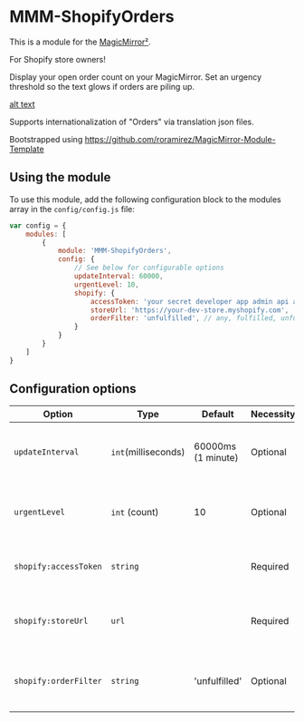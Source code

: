 # MMM-ShopifyOrders

This is a module for the [MagicMirror²](https://github.com/MichMich/MagicMirror/).

For Shopify store owners! 

Display your open order count on your MagicMirror. Set an urgency threshold so the text glows if orders are piling up.

[alt text](https://github.com/fith/MMM-ShopifyOrders/blob/main/docs/urgency.png?raw=true)

Supports internationalization of "Orders" via translation json files.

Bootstrapped using https://github.com/roramirez/MagicMirror-Module-Template

## Using the module

To use this module, add the following configuration block to the modules array in the `config/config.js` file:
```js
var config = {
    modules: [
        {
            module: 'MMM-ShopifyOrders',
            config: {
                // See below for configurable options
                updateInterval: 60000,
				urgentLevel: 10,
				shopify: {
                    accessToken: 'your secret developer app admin api access token',
                    storeUrl: 'https://your-dev-store.myshopify.com',
                    orderFilter: 'unfulfilled', // any, fulfilled, unfulfilled, etc
				}
            }
        }
    ]
}
```

## Configuration options

| Option           | Type                | Default            | Necessity | Description                                                          |
|----------------- |-------------------- |------------------- |---------- |--------------------------------------------------------------------- |
| `updateInterval` | `int`(milliseconds) | 60000ms (1 minute) | Optional  | How often to update the order count (by hitting the Shopify API).    |
| `urgentLevel`    | `int` (count)       | 10                 | Optional  | If there are more orders than this, the count will glow with ugency. |
| `shopify:accessToken` | `string`       |                    | Required  | Shopify developer app Admin API token.                               |
| `shopify:storeUrl` | `url`             |                    | Required  | Your Shopify dev store url. The myshopify.com one.                   |
| `shopify:orderFilter` | `string`       | 'unfulfilled'      | Optional  | Which order statuses to count: any, unfulfilled, fulfilled           |
